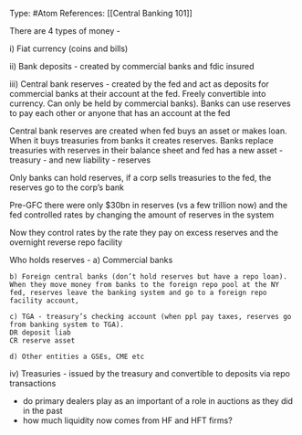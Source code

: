 Type: #Atom 
References: [[Central Banking 101]]

There are 4 types of money -

i) Fiat currency (coins and bills)

ii) Bank deposits - created by commercial banks and fdic insured 

iii) Central bank reserves - created by the fed and act as deposits for commercial banks at their account at the fed. Freely convertible into currency. Can only be held by commercial banks). Banks can use reserves to pay each other or anyone that has an account at the fed   

Central bank reserves are created when fed buys an asset or makes loan. When it buys treasuries from banks it creates reserves. Banks replace treasuries with reserves in their balance sheet and fed has a new asset - treasury - and new liability - reserves 

Only banks can hold reserves, if a corp sells treasuries to the fed, the reserves go to the corp’s bank 

Pre-GFC there were only $30bn in reserves (vs a few trillion now) and the fed controlled rates by changing the amount of reserves in the system 

Now they control rates by the rate they pay on excess reserves and the overnight reverse repo facility 

Who holds reserves - 
	a) Commercial banks

	b) Foreign central banks (don’t hold reserves but have a repo loan). When they move money from banks to the foreign repo pool at the NY fed, reserves leave the banking system and go to a foreign repo facility account,

	c) TGA - treasury’s checking account (when ppl pay taxes, reserves go from banking system to TGA). 
	DR deposit liab
	CR reserve asset

	d) Other entities a GSEs, CME etc 



iv) Treasuries - issued by the treasury and convertible to deposits via repo transactions
- do primary dealers play as an important of a role in auctions as they did in the past
- how much liquidity now comes from HF and HFT firms?
